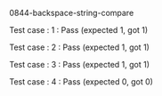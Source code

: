 
0844-backspace-string-compare


Test case : 1 : Pass
 (expected 1, got 1)

Test case : 2 : Pass
 (expected 1, got 1)

Test case : 3 : Pass
 (expected 1, got 1)

Test case : 4 : Pass
 (expected 0, got 0)
